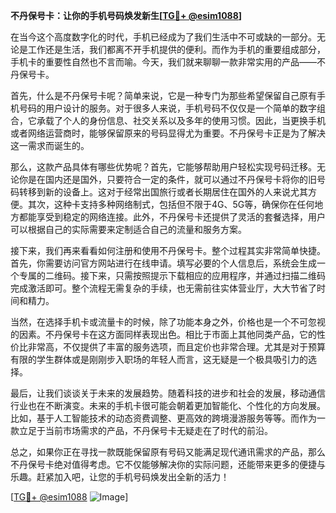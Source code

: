 **不丹保号卡：让你的手机号码焕发新生[[TG💪+ @esim1088](https://t.me/s/esim1088)]**

在当今这个高度数字化的时代，手机已经成为了我们生活中不可或缺的一部分。无论是工作还是生活，我们都离不开手机提供的便利。而作为手机的重要组成部分，手机卡的重要性自然也不言而喻。今天，我们就来聊聊一款非常实用的产品——不丹保号卡。

首先，什么是不丹保号卡呢？简单来说，它是一种专门为那些希望保留自己原有手机号码的用户设计的服务。对于很多人来说，手机号码不仅仅是一个简单的数字组合，它承载了个人的身份信息、社交关系以及多年的使用习惯。因此，当更换手机或者网络运营商时，能够保留原来的号码显得尤为重要。不丹保号卡正是为了解决这一需求而诞生的。

那么，这款产品具体有哪些优势呢？首先，它能够帮助用户轻松实现号码迁移。无论你是在国内还是国外，只要符合一定的条件，就可以通过不丹保号卡将你的旧号码转移到新的设备上。这对于经常出国旅行或者长期居住在国外的人来说尤其方便。其次，这种卡支持多种网络制式，包括但不限于4G、5G等，确保你在任何地方都能享受到稳定的网络连接。此外，不丹保号卡还提供了灵活的套餐选择，用户可以根据自己的实际需要来定制适合自己的流量和服务方案。

接下来，我们再来看看如何注册和使用不丹保号卡。整个过程其实非常简单快捷。首先，你需要访问官方网站进行在线申请。填写必要的个人信息后，系统会生成一个专属的二维码。接下来，只需按照提示下载相应的应用程序，并通过扫描二维码完成激活即可。整个流程无需复杂的手续，也无需前往实体营业厅，大大节省了时间和精力。

当然，在选择手机卡或流量卡的时候，除了功能本身之外，价格也是一个不可忽视的因素。不丹保号卡在这方面同样表现出色。相比于市面上其他同类产品，它的性价比非常高，不仅提供了丰富的服务选项，而且定价也非常合理。尤其是对于预算有限的学生群体或是刚刚步入职场的年轻人而言，这无疑是一个极具吸引力的选择。

最后，让我们谈谈关于未来的发展趋势。随着科技的进步和社会的发展，移动通信行业也在不断演变。未来的手机卡很可能会朝着更加智能化、个性化的方向发展。比如，基于人工智能技术的动态资费调整、更高效的跨境漫游服务等等。而作为一款立足于当前市场需求的产品，不丹保号卡无疑走在了时代的前沿。

总之，如果你正在寻找一款既能保留原有号码又能满足现代通讯需求的产品，那么不丹保号卡绝对值得考虑。它不仅能够解决你的实际问题，还能带来更多的便捷与乐趣。赶紧加入吧，让您的手机号码焕发出全新的活力！

[[TG💪+ @esim1088](https://t.me/s/esim1088) ![Image](https://i.postimg.cc/4NQfJmqS/Snipaste-2025-05-13-00-14-12.png)]